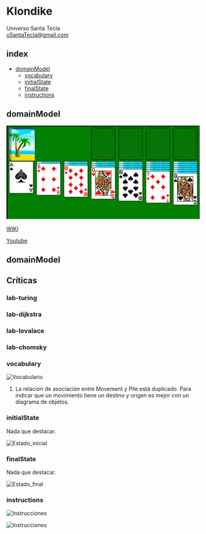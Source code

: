 # Klondike
Universo Santa Tecla  
[uSantaTecla@gmail.com](mailto:uSantaTecla@gmail.com)  

## index

* [domainModel](#domainModel)  
    * [vocabulary](#vocabulary)  
    * [initialState](#initialState)  
    * [finalState](#finalState)
    * [instructions](#instructions)  
    
## domainModel  
  
![klondike](./docs/images/klondike.png)  

[WIKI](https://es.wikipedia.org/wiki/Solitario_de_cartas)

[Youtube](https://www.youtube.com/watch?v=yjgQXcFVBQY)


## domainModel  
## Críticas   


###  lab-turing


### lab-dijkstra 


    
###  lab-lovalace 

 
###  lab-chomsky

### vocabulary

![Vocabulario](./docs/images/klondike-Klondike.svg)  
1. La relación de asociación entre Movement y Pile está duplicado. Para indicar que un movimiento tiene un destino y origen es mejor con un diagrama de objetos.
  
### initialState  

Nada que destacar.
  
![Estado_inicial]()  
  
### finalState 

Nada que destacar.

![Estado_final]()  
  
### instructions  
  
![Instrucciones]()  
  
![Instrucciones]()  
  